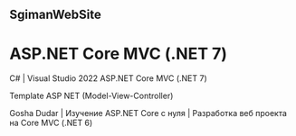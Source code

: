 ## SgimanWebSite

# ASP.NET Core MVC (.NET 7)

С# | Visual Studio 2022
ASP.NET Core MVC (.NET 7) 

Template ASP NET (Model-View-Controller)

Gosha Dudar | Изучение ASP.NET Core с нуля |
Разработка веб проекта на Core MVC (.NET 6) 

